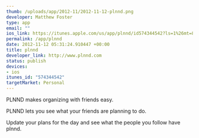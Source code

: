 ```yaml
--- 
thumb: /uploads/app/2012-11/2012-11-12-plnnd.png
developer: Matthew Foster
type: app
email: ""
ios_link: https://itunes.apple.com/us/app/plnnd/id574344542?ls=1%26mt=8
permalink: /app/plnnd
date: 2012-11-12 05:31:24.910447 +00:00
title: plnnd
developer_link: http://www.plnnd.com
status: publish
devices: 
- ios
itunes_id: "574344542"
targetMarket: Personal
---
```


PLNND makes organizing with friends easy. 

PLNND lets you see what your friends are planning to do. 

Update your plans for the day and see what the people you follow have plnnd.
